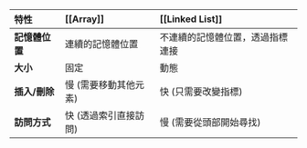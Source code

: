 | 特性        | [[Array]]    | [[Linked List]]  |
| :-------- | :----------- | :--------------- |
| **記憶體位置** | 連續的記憶體位置     | 不連續的記憶體位置，透過指標連接 |
| **大小**    | 固定           | 動態               |
| **插入/刪除** | 慢 (需要移動其他元素) | 快 (只需要改變指標)      |
| **訪問方式**  | 快 (透過索引直接訪問) | 慢 (需要從頭部開始尋找)    |
